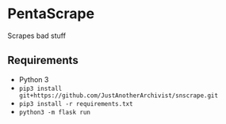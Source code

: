 # PentaScrape

Scrapes bad stuff

## Requirements

- Python 3
- `pip3 install git+https://github.com/JustAnotherArchivist/snscrape.git`
- `pip3 install -r requirements.txt`
- `python3 -m flask run`
